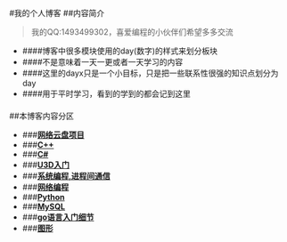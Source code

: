 #我的个人博客
##内容简介

> 我的QQ:1493499302，喜爱编程的小伙伴们希望多多交流



* ####博客中很多模块使用的day(数字)的样式来划分板块
* ####不是意味着一天一更或者一天学习的内容
* ####这里的dayx只是一个小目标，只是把一些联系性很强的知识点划分为day
* ####用于平时学习，看到的学到的都会记到这里

#### 


##本博客内容分区
* ###[**网络云盘项目**](disk/index.md)
* ###[**C++**](c++/index.md)
* ###[**C#**](./CS/index.md)
* ###[**U3D入门**](./U3D/index.md)
* ###[**系统编程,进程间通信**](./系统编程/linux.md)
* ###[**网络编程**](./网络编程/linux.md)
* ###[**Python**](./python/index.md)
* ###[**MySQL**](./mysql/index.md)
* ###[**go语言入门细节**](./golang/index.md)
* ###[**图形**](cg/index.md)
